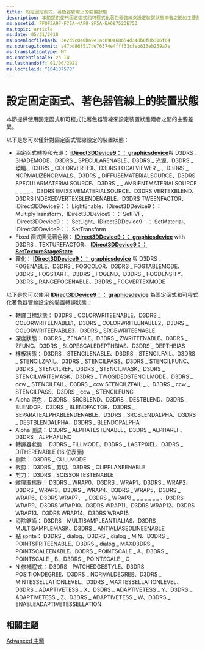 ```yaml
---
title: 設定固定函式、著色器管線上的裝置狀態
description: 本節提供使用固定函式和可程式化著色器管線來設定裝置狀態兩者之間的主要差異。
ms.assetid: FF0F2A97-F75A-4AF0-8F5A-EA687523E753
ms.topic: article
ms.date: 05/31/2018
ms.openlocfilehash: 3e2d5c0e0ba9e1ac890468654d348b0f8b316f64
ms.sourcegitcommit: a47bd86f517de76374e4fff33cfeb613eb259a7e
ms.translationtype: MT
ms.contentlocale: zh-TW
ms.lasthandoff: 01/06/2021
ms.locfileid: "104187578"
---
```

# <a name="set-device-state-on-fixed-function-shader-pipelines"></a>設定固定函式、著色器管線上的裝置狀態

本節提供使用固定函式和可程式化著色器管線來設定裝置狀態兩者之間的主要差異。

以下是您可以僅針對固定函式管線設定的裝置狀態：

-   固定函式轉換和光源： [**IDirect3DDevice9：： graphicsdevice**](/windows/win32/api/d3d9helper/nf-d3d9helper-idirect3ddevice9-setrenderstate)與 D3DRS \_ SHADEMODE、D3DRS \_ SPECULARENABLE、D3DRS \_ 光源、D3DRS \_ 環境、D3DRS \_ COLORVERTEX、D3DRS LOCALVIEWER \_ 、D3DRS \_ NORMALIZENORMALS、D3DRS \_ DIFFUSEMATERIALSOURCE、D3DRS SPECULARMATERIALSOURCE、D3DRS \_ \_ AMBIENTMATERIALSOURCE \_ \_ \_ \_ [](/windows/desktop/api) [](/windows/desktop/api) [](/windows/desktop/api) [](/windows/desktop/api) [](/windows/desktop/api) [](/windows/win32/api/d3d9helper/nf-d3d9helper-idirect3ddevice9-settransform) 、D3DRS EMISSIVEMATERIALSOURCE、D3DRS VERTEXBLEND、D3DRS INDEXEDVERTEXBLENDENABLE、D3DRS TWEENFACTOR、IDirect3DDevice9：： LightEnable、IDirect3DDevice9：： MultiplyTransform、IDirect3DDevice9：： SetFVF、IDirect3DDevice9：： SetLight、IDirect3DDevice9：： SetMaterial、IDirect3DDevice9：： SetTransform
-   Fixed 函式圖元著色器： [**IDirect3DDevice9：： graphicsdevice**](/windows/win32/api/d3d9helper/nf-d3d9helper-idirect3ddevice9-setrenderstate) with D3DRS \_ TEXTUREFACTOR， [**IDirect3DDevice9：： SetTextureStageState**](/windows/win32/api/d3d9helper/nf-d3d9helper-idirect3ddevice9-settexturestagestate)
-   霧化： [**IDirect3DDevice9：： graphicsdevice**](/windows/win32/api/d3d9helper/nf-d3d9helper-idirect3ddevice9-setrenderstate) 與 D3DRS \_ FOGENABLE、D3DRS \_ FOGCOLOR、D3DRS \_ FOGTABLEMODE、D3DRS \_ FOGSTART、D3DRS \_ FOGEND、D3DRS \_ FOGDENSITY、D3DRS \_ RANGEFOGENABLE、D3DRS \_ FOGVERTEXMODE

以下是您可以使用 [**IDirect3DDevice9：： graphicsdevice**](/windows/win32/api/d3d9helper/nf-d3d9helper-idirect3ddevice9-setrenderstate) 為固定函式和可程式化著色器管線設定的裝置轉譯狀態：

-   轉譯目標狀態： D3DRS \_ COLORWRITEENABLE、D3DRS \_ COLORWRITEENABLE1、D3DRS \_ COLORWRITEENABLE2、D3DRS \_ COLORWRITEENABLE3、D3DRS \_ SRGBWRITEENABLE
-   深度狀態： D3DRS \_ ZENABLE、D3DRS \_ ZWRITEENABLE、D3DRS \_ ZFUNC、D3DRS \_ SLOPESCALEDEPTHBIAS、D3DRS \_ DEPTHBIAS
-   樣板狀態： D3DRS \_ STENCILENABLE、D3DRS \_ STENCILFAIL、D3DRS \_ STENCILZFAIL、D3DRS \_ STENCILPASS、D3DRS \_ STENCILFUNC、D3DRS \_ STENCILREF、D3DRS \_ STENCILMASK、D3DRS \_ STENCILWRITEMASK、D3DRS \_ TWOSIDEDSTENCILMODE、D3DRS \_ ccw \_ STENCILFAIL、D3DRS \_ ccw STENCILZFAIL \_ 、D3DRS \_ ccw \_ STENCILPASS、D3DRS \_ ccw \_ STENCILFUNC
-   Alpha 混色： D3DRS \_ SRCBLEND、D3DRS \_ DESTBLEND、D3DRS \_ BLENDOP、D3DRS \_ BLENDFACTOR、D3DRS \_ SEPARATEALPHABLENDENABLE、D3DRS \_ SRCBLENDALPHA、D3DRS \_ DESTBLENDALPHA、D3DRS \_ BLENDOPALPHA
-   Alpha 測試： D3DRS \_ ALPHATESTENABLE、D3DRS \_ ALPHAREF、D3DRS \_ ALPHAFUNC
-   轉譯器狀態： D3DRS \_ FILLMODE、D3DRS \_ LASTPIXEL、D3DRS \_ DITHERENABLE (16 位表面) 
-   剔除： D3DRS \_ CULLMODE
-   裁剪： D3DRS \_ 剪切、D3DRS \_ CLIPPLANEENABLE
-   剪刀： D3DRS \_ SCISSORTESTENABLE
-   紋理取樣器： D3DRS \_ WRAP0、D3DRS \_ WRAP1、D3DRS \_ WRAP2、D3DRS \_ WRAP3、D3DRS \_ WRAP4、D3DRS \_ WRAP5、D3DRS \_ WRAP6、D3DRS WRAP7、 \_ D3DRS \_ WRAP8 \_ \_ \_ \_ \_ \_ \_ 、D3DRS WRAP9、D3DRS WRAP10、D3DRS WRAP11、D3DRS WRAP12、D3DRS WRAP13、D3DRS WRAP14、D3DRS WRAP15
-   消除鋸齒： D3DRS \_ MULTISAMPLEANTIALIAS、D3DRS \_ MULTISAMPLEMASK、D3DRS \_ ANTIALIASEDLINEENABLE
-   點 sprite： D3DRS \_ dialog、D3DRS \_ dialog \_ MIN、D3DRS \_ POINTSPRITEENABLE、D3DRS \_ dialog \_ MAXD3DRS \_ POINTSCALEENABLE、D3DRS \_ POINTSCALE \_ A、D3DRS \_ POINTSCALE \_ B、D3DRS \_ POINTSCALE \_ C
-   N 修補程式： D3DRS \_ PATCHEDGESTYLE、D3DRS \_ POSITIONDEGREE、D3DRS \_ NORMALDEGREE、D3DRS \_ MINTESSELLATIONLEVEL、D3DRS \_ MAXTESSELLATIONLEVEL、D3DRS \_ ADAPTIVETESS \_ X、D3DRS \_ ADAPTIVETESS \_ Y、D3DRS \_ ADAPTIVETESS \_ Z、D3DRS \_ ADAPTIVETESS \_ W、D3DRS \_ ENABLEADAPTIVETESSELLATION

## <a name="related-topics"></a>相關主題

<dl> <dt>

[Advanced 主題](advanced-topics.md)
</dt> </dl>

 

 
